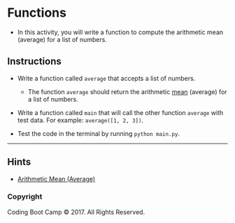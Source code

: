 # Functions

* In this activity, you will write a function to compute the arithmetic mean (average) for a list of numbers.

## Instructions

* Write a function called `average` that accepts a list of numbers.

  * The function `average` should return the arithmetic [mean](https://en.wikipedia.org/wiki/Arithmetic_mean) (average) for a list of numbers.

* Write a function called `main` that will call the other function `average` with test data. For example: `average([1, 2, 3])`.

* Test the code in the terminal by running `python main.py`.

- - -

## Hints

* [Arithmetic Mean (Average)](https://en.wikipedia.org/wiki/Arithmetic_mean)

### Copyright

Coding Boot Camp © 2017. All Rights Reserved.
